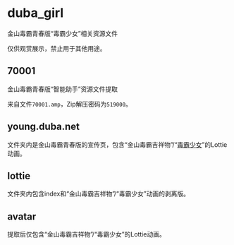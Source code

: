 # duba_girl
金山毒霸青春版“毒霸少女”相关资源文件

仅供观赏展示，禁止用于其他用途。

## 70001
金山毒霸青春版“智能助手”资源文件提取

来自文件`70001.amp`，Zip解压密码为`519000`。

## young.duba.net
文件夹内是金山毒霸青春版的宣传页，包含“金山毒霸吉祥物”/“[毒霸少女](https://space.bilibili.com/1266594350)”的Lottie动画。

## lottie
文件夹内包含index和“金山毒霸吉祥物”/“毒霸少女”动画的剥离版。

## avatar
提取后仅包含“金山毒霸吉祥物”/“毒霸少女”的Lottie动画。
